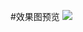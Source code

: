 #效果图预览
![](https://raw.githubusercontent.com/fefuns/PcDemo/master/Slide/160525-3D%E5%9B%BE%E7%89%87%E6%97%8B%E8%BD%AC%E5%88%87%E6%8D%A2%E6%95%88%E6%9E%9C/img/160525.jpg)
